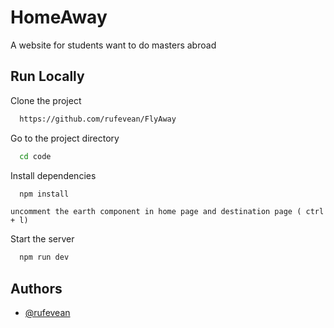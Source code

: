 
# HomeAway

A website for students want to do masters abroad 



## Run Locally

Clone the project

```bash
  https://github.com/rufevean/FlyAway
```

Go to the project directory

```bash
  cd code
```

Install dependencies

```bash
  npm install
```
```
uncomment the earth component in home page and destination page ( ctrl + l)
```
Start the server

```bash
  npm run dev
```


## Authors

- [@rufevean](https://www.github.com/rufevean)



